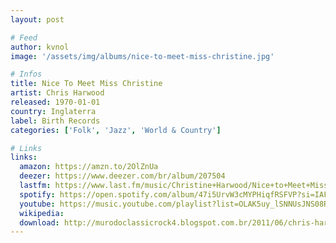 ```yaml
---
layout: post

# Feed
author: kvnol
image: '/assets/img/albums/nice-to-meet-miss-christine.jpg'

# Infos
title: Nice To Meet Miss Christine
artist: Chris Harwood
released: 1970-01-01
country: Inglaterra
label: Birth Records
categories: ['Folk', 'Jazz', 'World & Country']

# Links
links:
  amazon: https://amzn.to/2OlZnUa
  deezer: https://www.deezer.com/br/album/207504
  lastfm: https://www.last.fm/music/Christine+Harwood/Nice+to+Meet+Miss+Christine
  spotify: https://open.spotify.com/album/47i5UrvW3cMYPHiqfRSFVP?si=IAF8u17KQvuVZz6Nj1DpLQ
  youtube: https://music.youtube.com/playlist?list=OLAK5uy_lSNNUsJNS08Rlsjp8RYs6d_UnWTXGfGQM
  wikipedia:
  download: http://murodoclassicrock4.blogspot.com.br/2011/06/chris-harwood-nice-to-meet-miss.html
---
```

